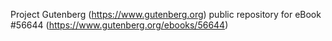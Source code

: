 Project Gutenberg (https://www.gutenberg.org) public repository for
eBook #56644 (https://www.gutenberg.org/ebooks/56644)
